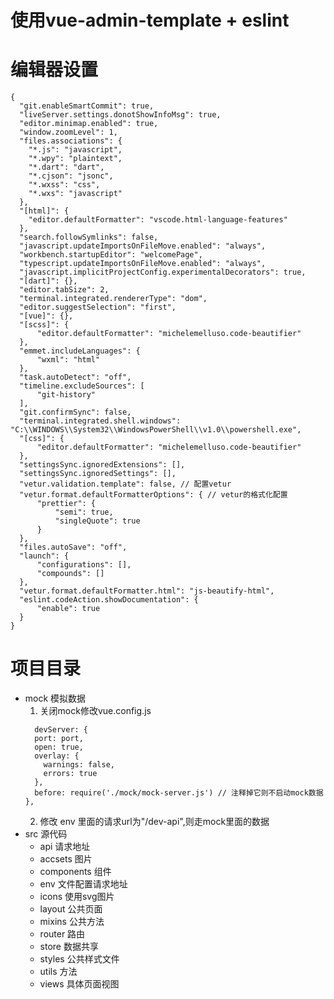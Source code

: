 # 使用vue-admin-template + eslint
# 编辑器设置
  ```
  {
    "git.enableSmartCommit": true,
    "liveServer.settings.donotShowInfoMsg": true,
    "editor.minimap.enabled": true,
    "window.zoomLevel": 1,
    "files.associations": {
      "*.js": "javascript",
      "*.wpy": "plaintext",
      "*.dart": "dart",
      "*.cjson": "jsonc",
      "*.wxss": "css",
      "*.wxs": "javascript"
    },
    "[html]": {
      "editor.defaultFormatter": "vscode.html-language-features"
    },
    "search.followSymlinks": false,
    "javascript.updateImportsOnFileMove.enabled": "always",
    "workbench.startupEditor": "welcomePage",
    "typescript.updateImportsOnFileMove.enabled": "always",
    "javascript.implicitProjectConfig.experimentalDecorators": true,
    "[dart]": {},
    "editor.tabSize": 2,
    "terminal.integrated.rendererType": "dom",
    "editor.suggestSelection": "first",
    "[vue]": {},
    "[scss]": {
        "editor.defaultFormatter": "michelemelluso.code-beautifier"
    },
    "emmet.includeLanguages": {
        "wxml": "html"
    },
    "task.autoDetect": "off",
    "timeline.excludeSources": [
        "git-history"
    ],
    "git.confirmSync": false,
    "terminal.integrated.shell.windows": "C:\\WINDOWS\\System32\\WindowsPowerShell\\v1.0\\powershell.exe",
    "[css]": {
        "editor.defaultFormatter": "michelemelluso.code-beautifier"
    },
    "settingsSync.ignoredExtensions": [],
    "settingsSync.ignoredSettings": [],
    "vetur.validation.template": false, // 配置vetur
    "vetur.format.defaultFormatterOptions": { // vetur的格式化配置
        "prettier": {
            "semi": true,
            "singleQuote": true
        }
    },
    "files.autoSave": "off",
    "launch": {
        "configurations": [],
        "compounds": []
    },
    "vetur.format.defaultFormatter.html": "js-beautify-html",
    "eslint.codeAction.showDocumentation": {
        "enable": true
    }
  }
  ```
# 项目目录
  - mock 模拟数据 
    1. 关闭mock修改vue.config.js
      ```
        devServer: {
        port: port,
        open: true,
        overlay: {
          warnings: false,
          errors: true
        },
        before: require('./mock/mock-server.js') // 注释掉它则不启动mock数据
      },
      ```
    2. 修改 env 里面的请求url为"/dev-api",则走mock里面的数据
  - src 源代码
    - api 请求地址
    - accsets 图片
    - components 组件
    - env 文件配置请求地址 
    - icons 使用svg图片
    - layout 公共页面
    - mixins 公共方法
    - router 路由
    - store 数据共享
    - styles 公共样式文件
    - utils 方法
    - views 具体页面视图
